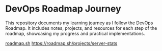 # DevOps Roadmap Journey

This repository documents my learning journey as I follow the DevOps Roadmap. It includes notes, projects, and resources for each step of the roadmap, showcasing my progress and practical implementations.

[roadmap.sh](https://roadmap.sh/devops/projects)
https://roadmap.sh/projects/server-stats
